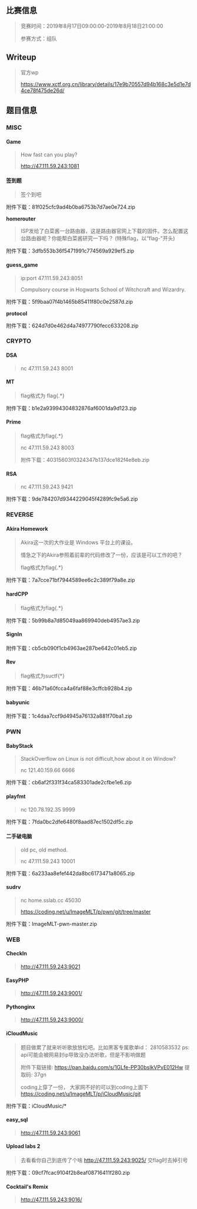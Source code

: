 ## **比赛信息**

> 竞赛时间：2019年8月17日09:00:00-2019年8月18日21:00:00
>
> 参赛方式：组队

## Writeup

> 官方wp
>
> https://www.xctf.org.cn/library/details/17e9b70557d94b168c3e5d1e7d4ce78f475de26d/

## 题目信息

### MISC

#### **Game**

> How fast can you play?
>
> http://47.111.59.243:1081



#### **签到题**

> 签个到吧

附件下载：81f025cfc9ad4b0ba6753b7d7ae0e724.zip



**homerouter**

> ISP发给了白菜酱一台路由器，这是路由器官网上下载的固件。怎么配置这台路由器呢？你能帮白菜酱研究一下吗？ (特殊flag，以“flag-"开头)

附件下载：3dfb553b36f5471991c774569a929ef5.zip



#### **guess_game**

> ip:port 47.111.59.243:8051
>
> Compulsory course in Hogwarts School of Witchcraft and Wizardry.

附件下载：5f9baa07f4b1465b85411f80c0e2587d.zip



**protocol**

附件下载：624d7d0e462d4a74977790fecc633208.zip



### **CRYPTO**

#### **DSA**

> nc 47.111.59.243 8001



#### **MT**

> flag格式为 flag{.*}

附件下载：b1e2a93994304832876af6001da9d123.zip



#### **Prime**

> flag格式为flag{.*}
>
> nc 47.111.59.243 8003
>
> 附件下载：40315603f0324347b137dce182f4e8eb.zip



#### **RSA**

> nc 47.111.59.243 9421

附件下载：9de784207d9344229045f4289fc9e5a6.zip



### **REVERSE**

#### **Akira Homework**

> Akira这一次的大作业是 Windows 平台上的课设。
>
> 情急之下的Akira参照着前辈的代码修改了一份，应该是可以工作的吧？
>
> flag格式为flag{.*}

附件下载：7a7cce71bf7944589ee6c2c389f79a8e.zip



#### **hardCPP**

> flag格式为flag{.*}

附件下载：5b99b8a7d85049aa869940deb4957ae3.zip



#### **SignIn**

附件下载：cb5cb090f1cb4963ae287be642c01eb5.zip



#### **Rev**

> flag格式为suctf{*}

附件下载：46b71a60fcca4a6faf88e3cffcb928b4.zip



#### **babyunic**

附件下载：1c4daa7ccf9d4945a76132a881f70ba1.zip



### **PWN**

#### **BabyStack**

> StackOverflow on Linux is not difficult,how about it on Window?
>
> nc 121.40.159.66 6666

附件下载：cb6af2f331f34ca583301ade2cfbe1e6.zip



#### **playfmt**

> nc 120.78.192.35 9999

附件下载：7fda0bc2dfe6480f8aad87ec1502df5c.zip



#### **二手破电脑**

> old pc, old method.
>
> nc 47.111.59.243 10001

附件下载：6a233aa8efef442da8bc6173471a8065.zip



#### **sudrv**

> nc home.sslab.cc 45030
>
> https://coding.net/u/ImageMLT/p/pwn/git/tree/master

附件下载：ImageMLT-pwn-master.zip



### **WEB**

#### **CheckIn**

> http://47.111.59.243:9021



#### **EasyPHP**

> http://47.111.59.243:9001/



#### **Pythonginx**

> http://47.111.59.243:9000/



#### **iCloudMusic**

> 题目做累了就来听听歌放放松吧。比如黑客专属歌单id： 2810583532 ps: api可能会被网易封ip导致没办法听歌，但是不影响做题
>
> 附件下载链接: https://pan.baidu.com/s/1GLfe-PP30bsIkVPvE012Hw 提取码: 37gn
>
> coding上穿了一份， 大家网不好的可以到coding上面下 https://coding.net/u/ImageMLT/p/iCloudMusic/git

附件下载：iCloudMusic/*



#### **easy_sql**

> http://47.111.59.243:9061



#### **Upload labs 2**

> 去看看你自己到底传了个啥 http://47.111.59.243:9025/ 交flag时去掉引号

附件下载：09cf7fcac9104f2b8eaf08716411f280.zip



#### **Cocktail's Remix**

> http://47.111.59.243:9016/